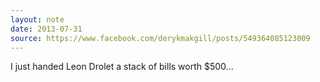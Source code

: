 ```yaml
---
layout: note
date: 2013-07-31
source: https://www.facebook.com/derykmakgill/posts/549364085123009
---
```


I just handed Leon Drolet a stack of bills worth $500...

